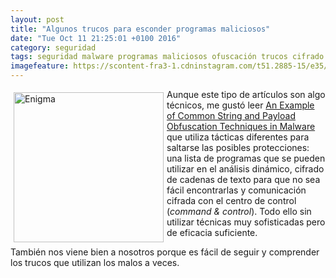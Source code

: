 ```yaml
---
layout: post
title: "Algunos trucos para esconder programas maliciosos"
date: "Tue Oct 11 21:25:01 +0100 2016"
category: seguridad
tags: seguridad malware programas maliciosos ofuscación trucos cifrado
imagefeature: https://scontent-fra3-1.cdninstagram.com/t51.2885-15/e35/13736867_876647612440788_744421225_n.jpg
---
```




<a href="https://www.instagram.com/p/BH742_VBtWA/" title="Enigma"><img src="https://scontent-fra3-1.cdninstagram.com/t51.2885-15/e35/13736867_876647612440788_744421225_n.jpg" width="240"  alt="Enigma" style="float:left; margin:5px"></a>
Aunque este tipo de artículos son algo técnicos, me gustó leer [An Example of Common String and Payload Obfuscation Techniques in Malware](https://securityintelligence.com/an-example-of-common-string-and-payload-obfuscation-techniques-in-malware/) que utiliza tácticas diferentes para saltarse las posibles protecciones: una lista de programas que se pueden utilizar en el análisis dinámico, cifrado de cadenas de texto para que no sea fácil encontrarlas y comunicación cifrada con el centro de control (*command & control*). Todo ello sin utilizar técnicas muy sofisticadas pero de eficacia suficiente.

También nos viene bien a nosotros porque es fácil de seguir y comprender los trucos que utilizan los malos a veces.
